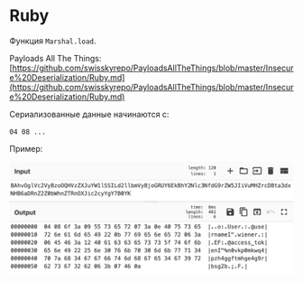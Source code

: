 # Ruby

Функция `Marshal.load`.

Payloads All The Things: [https://github.com/swisskyrepo/PayloadsAllTheThings/blob/master/Insecure%20Deserialization/Ruby.md](https://github.com/swisskyrepo/PayloadsAllTheThings/blob/master/Insecure%20Deserialization/Ruby.md)

Сериализованные данные начинаются с:

```
04 08 ...
```

Пример:

![](<../../../.gitbook/assets/изображение (1).png>)
